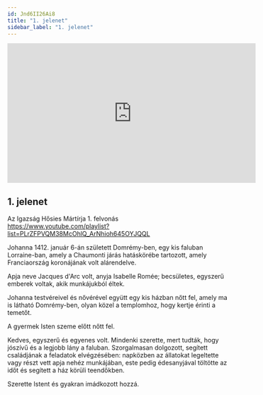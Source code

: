 ```yaml
---
id: Jnd6II26Ai8
title: "1. jelenet"
sidebar_label: "1. jelenet"
---
```


<div class="video-float-container">
  <iframe
    width="560"
    height="315"
    src="https://www.youtube.com/embed/Jnd6II26Ai8"
    title="YouTube video player"
    frameborder="0"
    allow="accelerometer; autoplay; clipboard-write; encrypted-media; gyroscope; picture-in-picture; web-share"
    referrerpolicy="strict-origin-when-cross-origin"
    allowfullscreen
  ></iframe>
</div>

## 1. jelenet

Az Igazság Hősies Mártírja 1. felvonás  
https://www.youtube.com/playlist?list=PLrZFPVQM38McOhlQ_ArNhioh645OYJQQL

Johanna 1412. január 6-án született Domrémy-ben, egy kis faluban Lorraine-ban, amely a Chaumonti járás hatáskörébe tartozott, amely Franciaország koronájának volt alárendelve.

Apja neve Jacques d'Arc volt, anyja Isabelle Romée; becsületes, egyszerű emberek voltak, akik munkájukból éltek.

Johanna testvéreivel és nővérével együtt egy kis házban nőtt fel, amely ma is látható Domrémy-ben, olyan közel a templomhoz, hogy kertje érinti a temetőt.

A gyermek Isten szeme előtt nőtt fel.

Kedves, egyszerű és egyenes volt. Mindenki szerette, mert tudták, hogy jószívű és a legjobb lány a faluban. Szorgalmasan dolgozott, segített családjának a feladatok elvégzésében: napközben az állatokat legeltette vagy részt vett apja nehéz munkájában, este pedig édesanyjával töltötte az időt és segített a ház körüli teendőkben.

Szerette Istent és gyakran imádkozott hozzá.
